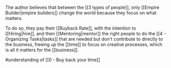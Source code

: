 The author believes that between the [[3 types of people]], only [[Empire Builder|empire builders]] change the world because they focus on what matters.

To do so, they pay their [[Buyback Rate]], with the intention to [[Hiring|hire]], and then [[Mentoring|mentor]] the right people to do the [[4 - Organizing Tasks|tasks]] that are needed but don't contribute to directly to the business, freeing up the [[time]] to focus on creative processes, which is all it matters for the [[business]].

#understanding  of [[0 - Buy back your time]]